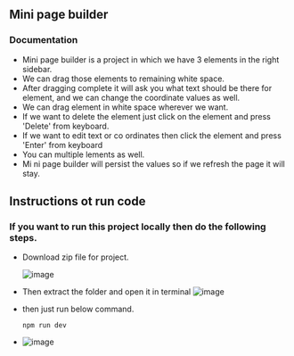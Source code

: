 ## Mini page builder

### Documentation
- Mini page builder is a project in which we have 3 elements in the right sidebar.
- We can drag those elements to remaining white space.
- After dragging complete it will ask you what text should be there for element, and we can change the coordinate values as well.
- We can drag element in white space wherever we want.
- If we want to delete the element just click on the element and press 'Delete' from keyboard.
- If we want to edit text or co ordinates then click the element and press 'Enter' from keyboard
- You can multiple lements as well.
- Mi ni page builder will persist the values so if we refresh the page it will stay.


## Instructions ot run code 

### If you want to run this project locally then do the following steps.

- Download zip file for project.

  
  ![image](https://github.com/gopalbbharadva/drag-and-drop/assets/75557011/f5570b18-d1cd-477b-a3cd-f87eb8a42588)

  
- Then extract the folder and open it in terminal
  ![image](https://github.com/gopalbbharadva/drag-and-drop/assets/75557011/cf36a37a-0792-4aaa-bdc1-ed139dead7bf)

- then just run below command.
  ```
  npm run dev
  ```
- ![image](https://github.com/gopalbbharadva/drag-and-drop/assets/75557011/d53f3609-eed9-4f4e-8d85-1ce9cc16a8e7)
